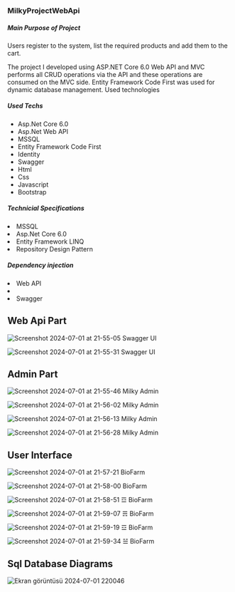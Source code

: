 
<h3>MilkyProjectWebApi</h3>
<h5>Main Purpose of Project</h5>
<p>Users register to the system, list the required products and add them to the cart.

The project I developed using ASP.NET Core 6.0 Web API and MVC performs all CRUD operations via the API and these operations are consumed on the MVC side. Entity Framework Code First was used for dynamic database management.
Used technologies</p>
<h5>Used Techs</h5>
<ul>
  <li> Asp.Net Core 6.0</li>
  <li> Asp.Net Web API</li>
  <li> MSSQL</li>
  <li> Entity Framework Code First</li>
  <li> Identity</li>
  <li> Swagger</li>
  <li> Html</li>
  <li> Css</li>
  <li> Javascript</li>
  <li> Bootstrap</li>
  
 
</ul>
<h5>Technicial Specifications</h5>
<li> MSSQL</li>
<li> Asp.Net Core 6.0</li>
<li> Entity Framework LINQ</li>
<li> Repository Design Pattern</li>
<h5> Dependency injection</h5>
<li> Web API<li>
<li> Swagger</li>


<h2> Web Api Part</h2>

![Screenshot 2024-07-01 at 21-55-05 Swagger UI](https://github.com/Faruk-Celik/MilkyProjectWebApi/assets/72822335/f551665e-89e1-4756-b305-3e8be60a14e0)


![Screenshot 2024-07-01 at 21-55-31 Swagger UI](https://github.com/Faruk-Celik/MilkyProjectWebApi/assets/72822335/11e6b090-5d22-4a32-aea7-fe5a5c3971da)

<h2>Admin Part</h2>

![Screenshot 2024-07-01 at 21-55-46 Milky Admin](https://github.com/Faruk-Celik/MilkyProjectWebApi/assets/72822335/a76ea383-dde9-458d-935d-669ebf94b215)


![Screenshot 2024-07-01 at 21-56-02 Milky Admin](https://github.com/Faruk-Celik/MilkyProjectWebApi/assets/72822335/12c75e45-9f7c-410c-bd33-f4290a07dfc8)


![Screenshot 2024-07-01 at 21-56-13 Milky Admin](https://github.com/Faruk-Celik/MilkyProjectWebApi/assets/72822335/28f5c818-565f-4424-80f1-e8fbca0c9467)


![Screenshot 2024-07-01 at 21-56-28 Milky Admin](https://github.com/Faruk-Celik/MilkyProjectWebApi/assets/72822335/420d7c7b-1094-42a9-8873-88cc5f922f1e)

<h2>User Interface</h2>

![Screenshot 2024-07-01 at 21-57-21 BioFarm](https://github.com/Faruk-Celik/MilkyProjectWebApi/assets/72822335/2c54db4e-097c-447a-9dff-82e0e71e4f78)


![Screenshot 2024-07-01 at 21-58-00 BioFarm](https://github.com/Faruk-Celik/MilkyProjectWebApi/assets/72822335/5897b255-1f13-4db2-96ef-e8d05abf08bc)


![Screenshot 2024-07-01 at 21-58-51 ☲ BioFarm](https://github.com/Faruk-Celik/MilkyProjectWebApi/assets/72822335/d3b4abf6-6a68-4ee0-a73a-a940ac8faeb2)


![Screenshot 2024-07-01 at 21-59-07 ☴ BioFarm](https://github.com/Faruk-Celik/MilkyProjectWebApi/assets/72822335/54ad2309-3526-449c-a1c7-641896e90485)


![Screenshot 2024-07-01 at 21-59-19 ☲ BioFarm](https://github.com/Faruk-Celik/MilkyProjectWebApi/assets/72822335/3fc6d754-1f48-45df-a3a6-39e1cb50f12f)


![Screenshot 2024-07-01 at 21-59-34 ☱ BioFarm](https://github.com/Faruk-Celik/MilkyProjectWebApi/assets/72822335/d7ddb24e-940f-40b6-b623-4d2870a124e7)

<h2>Sql Database Diagrams </h2>

![Ekran görüntüsü 2024-07-01 220046](https://github.com/Faruk-Celik/MilkyProjectWebApi/assets/72822335/ec28cfe8-1f5f-4744-a799-ab4cde8ed885)
